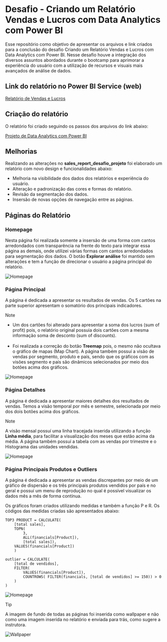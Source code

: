 # Desafio - Criando um Relatório Vendas e Lucros com Data Analytics com Power BI

Esse repositório como objetivo de apresentar os arquivos e link criados para a conclusão do desafio Criando um Relatório Vendas e Lucros com Data Analytics com Power BI. Nesse desafio houve a integração dos diversos assuntos abordados durante o bootcamp para aprimorar a experiência do usuário com a utilização de recursos e visuais mais avançados de análise de dados.

## Link do relatório no Power BI Service (web)
[Relatório de Vendas e Lucros](https://app.powerbi.com/groups/me/reports/9925f7bf-f5be-4592-81d2-0ca55ed25d23?ctid=ff71608c-4f7a-46dc-9bb0-8fe371f5b679&pbi_source=linkShare)

## Criação do relatório
O relatório foi criado seguindo os passos dos arquivos do link abaixo:

[Projeto de Data Analytics com Power BI](https://academiapme-my.sharepoint.com/:f:/g/personal/renato_dio_me/EovzCujn0JJEhT5Nm8K5_DkB9Hc8ONl2jSiHIVf35LXK4Q?e=wqvxUo)

## Melhorias

Realizando as alterações no **sales_report_desafio_projeto** foi elaborado um relatório com novo design e funcionalidades abaixo:

- Melhoria na visibilidade dos dados dos relatórios e experiência do usuário.
- Alteração e padronização das cores e formas do relatório.
- Revisão da segmentação dos dados.
- Insersão de novas opções de navegação entre as páginas.

## Páginas do Relatório

### Homepage

Nesta página foi realizada somente a insersão de uma forma com cantos arredondados com transparência na frente do texto para integrar essa página as demais, onde utilizei várias formas com cantos arredondados para segmentação dos dados. O botão **Explorar análise** foi mantido sem alterações e tem a função de direcionar o usuário a página principal do relatório.

![Homepage](https://github.com/joaopaulonsilva/Bootcamp_NTT_DATA_Engenharia_de_Dados/blob/main/Desafios/Criando%20um%20Relat%C3%B3rio%20Vendas%20e%20Lucros%20com%20Data%20Analytics%20com%20Power%20BI/assets/homepage.png)

### Página Principal

A página é dedicada a apresentar os resultados de vendas. Os 5 cartões na parte superior apresentam o somatório dos principais indicadores. 
> [!NOTE]
> - Um dos cartões foi alterado para apresentar a soma dos lucros (sum of profit) pois, o relatório original possuia dois cartões com a mesma informação soma de desconto (sum of discounts).<br><br>
> - Foi realizada a correção do botão **Treemap** pois, o mesmo não ocultava o gráfico de mapas (Map Chart).
A página também possuí a visão de vendas por segmento, produto e país, sendo que os gráficos com as visões segmento e país são dinâmicos selecionados por meio dos botões acima dos gráficos.

![Homepage](https://github.com/joaopaulonsilva/Bootcamp_NTT_DATA_Engenharia_de_Dados/blob/main/Desafios/Criando%20um%20Relat%C3%B3rio%20Vendas%20e%20Lucros%20com%20Data%20Analytics%20com%20Power%20BI/assets/principal.png)

### Página Detalhes

A página é dedicada a apresentar maiores detalhes dos resultados de vendas. Temos a visão temporal por mês e semestre, selecionada por meio dos dois botões acima dos gráficos.
> [!NOTE]
> A visão mensal possuí uma linha tracejada inserida utilizando a função **Linha média**, para facilitar a visualização dos meses que estão acima da média.
A página também possuí a tabela com as vendas por trimestre e o Histograma das unidades vendidas.

![Homepage](https://github.com/joaopaulonsilva/Bootcamp_NTT_DATA_Engenharia_de_Dados/blob/main/Desafios/Criando%20um%20Relat%C3%B3rio%20Vendas%20e%20Lucros%20com%20Data%20Analytics%20com%20Power%20BI/assets/detalhes.png)

### Página Principais Produtos e Outliers

A página é dedicada a apresentar as vendas discrepantes por meio de um gráfico de dispersão e os três principais produtos vendidos por país e no geral e possuí um menu de reprodução no qual é possível visualizar os dados mês a mês de forma contínua. 

Os gráficos foram criados utilizando medidas e também a função P e R. Os códigos das medidas criadas são apresentados abaixo:

```MEDIDAS
TOP3 PRODUCT = CALCULATE(
    [total sales],
    TOPN(
        3, 
        ALL(financials[Product]),
        [total sales]), 
    VALUES(financials[Product])
    )
    
outlier = CALCULATE( 
    [total de vendidos],
    FILTER(
        VALUES(financials[Product]),
        COUNTROWS( FILTER(financials, [total de vendidos] >= 150)) > 0
    )
)
```

![Homepage](https://github.com/joaopaulonsilva/Bootcamp_NTT_DATA_Engenharia_de_Dados/blob/main/Desafios/Criando%20um%20Relat%C3%B3rio%20Vendas%20e%20Lucros%20com%20Data%20Analytics%20com%20Power%20BI/assets/topn.png)



> [!TIP]
> A imagem de fundo de todas as páginas foi inserida como wallpaper e não como uma imagem inserida no relatório e enviada para trás, como sugere a instrutora.
> 
> ![Wallpaper](https://github.com/joaopaulonsilva/Bootcamp_NTT_DATA_Engenharia_de_Dados/blob/main/Desafios/Criando%20um%20Relat%C3%B3rio%20Vendas%20e%20Lucros%20com%20Data%20Analytics%20com%20Power%20BI/assets/wallpaper.png)
